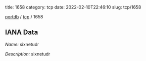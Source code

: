 title: 1658
category: tcp
date: 2022-02-10T22:46:10
slug: tcp/1658

[portdb](/) / [tcp](/category/tcp.html) / 1658


## IANA Data

_Name:_ sixnetudr

_Description:_ sixnetudr

